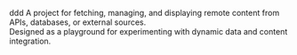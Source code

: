 ddd
A project for fetching, managing, and displaying remote content from APIs, databases, or external sources.  
Designed as a playground for experimenting with dynamic data and content integration.

